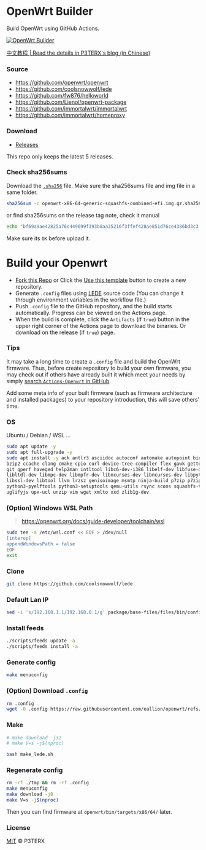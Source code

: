 # OpenWrt Builder

Build OpenWrt using GitHub Actions.

[![OpenWrt Builder](https://github.com/eallion/openwrt/actions/workflows/build-immortalwrt.yml/badge.svg?branch=main)](https://github.com/eallion/openwrt/actions/workflows/build-immortalwrt.yml)

[中文教程 | Read the details in P3TERX's blog (in Chinese)](https://p3terx.com/archives/build-openwrt-with-github-actions.html)

### Source

- https://github.com/openwrt/openwrt
- https://github.com/coolsnowwolf/lede
- https://github.com/fw876/helloworld
- https://github.com/Lienol/openwrt-package
- https://github.com/immortalwrt/immortalwrt
- https://github.com/immortalwrt/homeproxy

### Download

- [Releases](https://github.com/eallion/openwrt/releases/latest/download/openwrt-x86-64-generic-squashfs-combined-efi.img.gz)

This repo only keeps the latest 5 releases.

### Check sha256sums

Download the [`.sha256`](https://github.com/eallion/openwrt/releases/latest/download/openwrt-x86-64-generic-squashfs-combined-efi.img.gz.sha256) file. Make sure the sha256sums file and img file in a same folder.

```bash
sha256sum -c openwrt-x86-64-generic-squashfs-combined-efi.img.gz.sha256 --ignore-missing 
```

or find sha256sums on the release tag note, check it manual

```bash
echo "bf69a9ae42825a76c449699f393b8aa35216f3ffef428ae851d76ce4386bd3c3 *openwrt-x86-64-generic-squashfs-combined.img.gz" | shasum -a 256 --check
```

Make sure its `OK` before upload it.

# Build your Openwrt

- [Fork this Repo](https://github.com/eallion/openwrt) or Click the [Use this template](https://github.com/P3TERX/Actions-OpenWrt/generate) button to create a new repository.
- Generate `.config` files using [LEDE](https://github.com/coolsnowwolf/lede) source code (You can change it through environment variables in the workflow file.)
- Push `.config` file to the GitHub repository, and the build starts automatically. Progress can be viewed on the Actions page.
- When the build is complete, click the `Artifacts` (if `true`) button in the upper right corner of the Actions page to download the binaries. Or download on the release (if `true`) page.

### Tips

It may take a long time to create a `.config` file and build the OpenWrt firmware. Thus, before create repository to build your own firmware, you may check out if others have already built it which meet your needs by simply [search `Actions-Openwrt` in GitHub](https://github.com/search?q=Actions-openwrt).

Add some meta info of your built firmware (such as firmware architecture and installed packages) to your repository introduction, this will save others' time.

### OS

Ubuntu / Debian / WSL ...

```bash
sudo apt update -y
sudo apt full-upgrade -y
sudo apt install -y ack antlr3 asciidoc autoconf automake autopoint binutils bison build-essential \
bzip2 ccache clang cmake cpio curl device-tree-compiler flex gawk gettext gcc-multilib g++-multilib \
git gperf haveged help2man intltool libc6-dev-i386 libelf-dev libfuse-dev libglib2.0-dev libgmp3-dev \
libltdl-dev libmpc-dev libmpfr-dev libncurses-dev libncurses-dev libpython3-dev libreadline-dev \
libssl-dev libtool llvm lrzsz genisoimage msmtp ninja-build p7zip p7zip-full patch pkgconf python3 \
python3-pyelftools python3-setuptools qemu-utils rsync scons squashfs-tools subversion swig texinfo \
uglifyjs upx-ucl unzip vim wget xmlto xxd zlib1g-dev
```

### (Option) Windows WSL Path

> https://openwrt.org/docs/guide-developer/toolchain/wsl

```bash
sudo tee -a /etc/wsl.conf << EOF > /dev/null
[interop]
appendWindowsPath = false
EOF
exit
```

### Clone

```bash
git clone https://github.com/coolsnowwolf/lede
```

### Default Lan IP

```bash
sed -i 's/192.168.1.1/192.168.0.1/g' package/base-files/files/bin/config_generate
```

### Install feeds

```bash
./scripts/feeds update -a
./scripts/feeds install -a
```

### Generate config

```bash
make menuconfig
```

### (Option) Download `.config`

```bash
rm .config
wget -O .config https://raw.githubusercontent.com/eallion/openwrt/refs/heads/main/.config
```

### Make

```bash
# make download -j32
# make V=s -j$(nproc)

bash make_lede.sh
```

### Regenerate config

```bash
rm -rf ./tmp && rm -rf .config
make menuconfig
make download -j8
make V=s -j$(nproc)
```

Then you can find firmware at `openwrt/bin/targets/x86/64/` later.

### License

[MIT](https://github.com/P3TERX/Actions-OpenWrt/blob/master/LICENSE) © P3TERX
